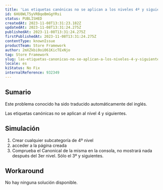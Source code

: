 ```yaml
---
title: 'Las etiquetas canónicas no se aplican a los niveles 4º y siguientes.'
id: 6HU8WLT5yVRBqeBmGgYRsi
status: PUBLISHED
createdAt: 2023-11-08T13:31:23.182Z
updatedAt: 2023-11-08T13:31:24.275Z
publishedAt: 2023-11-08T13:31:24.275Z
firstPublishedAt: 2023-11-08T13:31:24.275Z
contentType: knownIssue
productTeam: Store Framework
author: 2mXZkbi0oi061KicTExNjo
tag: Store Framework
slug: las-etiquetas-canonicas-no-se-aplican-a-los-niveles-4-y-siguientes
locale: es
kiStatus: No Fix
internalReference: 932349
---
```


## Sumario

<div class="alert alert-info">
  <p>Este problema conocido ha sido traducido automáticamente del inglés.</p>
</div>


Las etiquetas canónicas no se aplican al nivel 4 y siguientes.


##

## Simulación



1. Crear cualquier subcategoría de 4º nivel
2. acceder a la página creada
3. Comprueba el Canonical de la misma en la consola, no mostrará nada después del 3er nivel. Sólo el 3º y siguientes.



## Workaround


No hay ninguna solución disponible.





